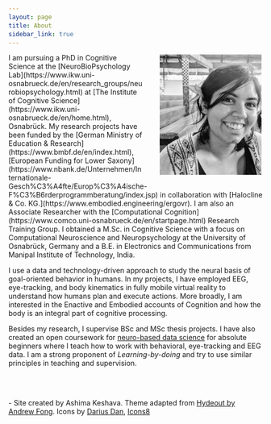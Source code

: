 ```yaml
---
layout: page
title: About
sidebar_link: true
---
```

<img src="./assets/public_images/me.jpg" width="40%" style="padding:2px; float: right; margin-left:30px; margin-bottom:10px;"/>
I am pursuing a PhD in Cognitive Science at the [NeuroBioPsychology Lab](https://www.ikw.uni-osnabrueck.de/en/research_groups/neurobiopsychology.html) at [The Institute of Cognitive Science](https://www.ikw.uni-osnabrueck.de/en/home.html), Osnabrück. My research projects have been funded by the [German Ministry of Education & Research](https://www.bmbf.de/en/index.html), [European Funding for Lower Saxony](https://www.nbank.de/Unternehmen/Internationale-Gesch%C3%A4fte/Europ%C3%A4ische-F%C3%B6rderprogrammberatung/index.jsp) in collaboration with [Halocline & Co. KG.](https://www.embodied.engineering/ergovr). I am also an Associate Researcher with the [Computational Cognition](https://www.comco.uni-osnabrueck.de/en/startpage.html) Research Training Group. I obtained a M.Sc. in Cognitive Science with a focus on Computational Neuroscience and Neuropsychology at the University of Osnabrück, Germany and a B.E. in Electronics and Communications from Manipal Institute of Technology, India.

I use a data and technology-driven approach to study the neural basis of goal-oriented behavior in humans. In my projects, I have employed EEG, eye-tracking, and body kinematics in fully mobile virtual reality to understand how humans plan and execute actions. More broadly, I am interested in the Enactive and Embodied accounts of Cognition and how the body is an integral part of cognitive processing.

Besides my research, I supervise BSc and MSc thesis projects. I have also created an open coursework for [neuro-based data science](https://github.com/ashimakeshava/neuro_datasci) for absolute beginners where I teach how to work with behavioral, eye-tracking and EEG data. I am a strong proponent of _Learning-by-doing_ and try to use similar principles in teaching and supervision.

<br/>
<br/>


<p class='footer_text'>
- Site created by Ashima Keshava. Theme adapted from <a href="https://github.com/fongandrew/hydeout">Hydeout by Andrew Fong</a>.
Icons by <a href="https://www.flaticon.com/authors/darius-dan" title="Darius Dan">Darius Dan</a>, <a href="https://icons8.com/icon/undefined/undefined">Icons8</a>
</p>
